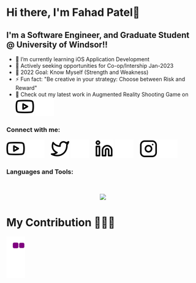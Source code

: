 # Hi there, I'm Fahad Patel👋 

## I'm a Software Engineer, and Graduate Student @ University of Windsor!!

- 🌱 I’m currently learning iOS Application Development
- 👯 Actively seeking opportunities for Co-op/Intership Jan-2023
- 🥅 2022 Goal: Know Myself (Strength and Weakness) 
- ⚡ Fun fact: "Be creative  in your strategy: Choose between Risk and Reward"
- 🔭 Check out my latest work in Augmented Reality Shooting Game on  [![website](./img/youtube-light.svg)](https://www.youtube.com/channel/UCompHssrPlRi-vd82aBc6xQ#gh-light-mode-only) 
 [![website](./img/youtube-dark.svg)](https://www.youtube.com/channel/UCompHssrPlRi-vd82aBc6xQ#gh-dark-mode-only)
&nbsp;&nbsp;

### Connect with me:

[![website](./img/youtube-light.svg)](https://www.youtube.com/channel/UCompHssrPlRi-vd82aBc6xQ#gh-light-mode-only)
[![website](./img/youtube-dark.svg)](https://www.youtube.com/channel/UCompHssrPlRi-vd82aBc6xQ#gh-dark-mode-only)
&nbsp;&nbsp;
[![website](./img/twitter-light.svg)](https://twitter.com/PatelFahad97#gh-light-mode-only)
[![website](./img/twitter-dark.svg)](https://twitter.com/PatelFahad97#gh-dark-mode-only)
&nbsp;&nbsp;
[![website](./img/linkedin-light.svg)](https://www.linkedin.com/in/fahad-patel-0786a6141/#gh-light-mode-only)
[![website](./img/linkedin-dark.svg)](https://www.linkedin.com/in/fahad-patel-0786a6141/#gh-dark-mode-only)
&nbsp;&nbsp;
[![website](./img/instagram-light.svg)](https://www.instagram.com/i_apple_geek/#gh-light-mode-only)
[![website](./img/instagram-dark.svg)](https://www.instagram.com/i_apple_geek/#gh-dark-mode-only)

### Languages and Tools:

<br />
<p align="center">
  <a href="https://www.linkedin.com/in/fahad-patel-0786a6141/">
    <img src="https://skillicons.dev/icons?i=angular,atom,aws,azure,bash,bootstrap,c,cpp,cs,css,discord,django,docker,dotnet,eclipse,fastapi,figma,flask,flutter,gcp,github,html,instagram,java,js,jenkins,jquery,laravel,latex,linkedin,linux,mysql,mongodb,nodejs,php,postgres,py,r,react,sass,stackoverflow,swift,tailwind,tensorflow,twitter,unity,unreal,visualstudio,vscode&theme=dark&perline=14" />
  </a>
</p>

# My Contribution 💖💖💖

![snake gif](https://github.com/Fahadjr/Fahadjr/blob/output/github-contribution-grid-snake.gif)
